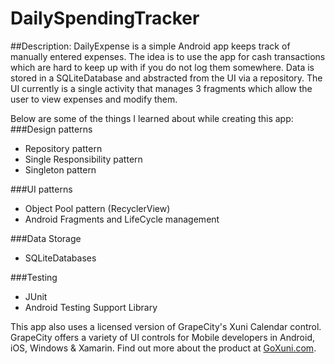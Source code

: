 # DailySpendingTracker
##Description:
DailyExpense is a simple Android app keeps track of manually entered expenses. The idea is to use the app for cash transactions which are hard to keep up with if you do not log them somewhere. Data is stored in a SQLiteDatabase and abstracted from the UI via a repository. The UI currently is a single activity that manages 3 fragments which allow the user to view expenses and modify them.

Below are some of the things I learned about while creating this app:
###Design patterns
- Repository pattern
- Single Responsibility pattern
- Singleton pattern
	
###UI patterns
- Object Pool pattern (RecyclerView)
- Android Fragments and LifeCycle management

###Data Storage
- SQLiteDatabases

###Testing
- JUnit
- Android Testing Support Library

This app also uses a licensed version of GrapeCity's Xuni Calendar control. GrapeCity offers a variety of UI controls for Mobile developers in Android, iOS, Windows & Xamarin. Find out more about the product at [GoXuni.com](http://www.goxuni.com).

